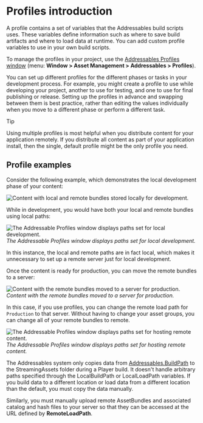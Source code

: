 # Profiles introduction

A profile contains a set of variables that the Addressables build scripts uses. These variables define information such as where to save build artifacts and where to load data at runtime. You can add custom profile variables to use in your own build scripts.

To manage the profiles in your project, use the [Addressables Profiles window](addressables-profiles-window.md) (menu: __Window > Asset Management > Addressables > Profiles__).

You can set up different profiles for the different phases or tasks in your development process. For example, you might create a profile to use while developing your project, another to use for testing, and one to use for final publishing or release. Setting up the profiles in advance and swapping between them is best practice, rather than editing the values individually when you move to a different phase or perform a different task.

> [!TIP]
> Using multiple profiles is most helpful when you distribute content for your application remotely. If you distribute all content as part of your application install, then the single, default profile might be the only profile you need.

## Profile examples

Consider the following example, which demonstrates the local development phase of your content:

![Content with local and remote bundles stored locally for development.](images/profiles-example-local.png)<br/>

While in development, you would have both your local and remote bundles using local paths:

![The Addressable Profiles window displays paths set for local development.](images/profiles-example-local-paths.png)<br/>*The Addressable Profiles window displays paths set for local development.*

In this instance, the local and remote paths are in fact local, which makes it unnecessary to set up a remote server just for local development.

Once the content is ready for production, you can move the remote bundles to a server:

![Content with the remote bundles moved to a server for production.](images/profiles-example-remote.png)<br/>*Content with the remote bundles moved to a server for production.*

In this case, if you use profiles, you can change the remote load path for `Production` to that server. Without having to change your asset groups, you can change all of your remote bundles to remote.

![The Addressable Profiles window displays paths set for hosting remote content.](images/profiles-example-remote-paths.png)<br/>*The Addressable Profiles window displays paths set for hosting remote content.*

The Addressables system only copies data from [Addressables.BuildPath](xref:UnityEngine.AddressableAssets.Addressables.BuildPath) to the StreamingAssets folder during a Player build. It doesn't handle arbitrary paths specified through the LocalBuildPath or LocalLoadPath variables. If you build data to a different location or load data from a different location than the default, you must copy the data manually.

Similarly, you must manually upload remote AssetBundles and associated catalog and hash files to your server so that they can be accessed at the URL defined by __RemoteLoadPath__.
